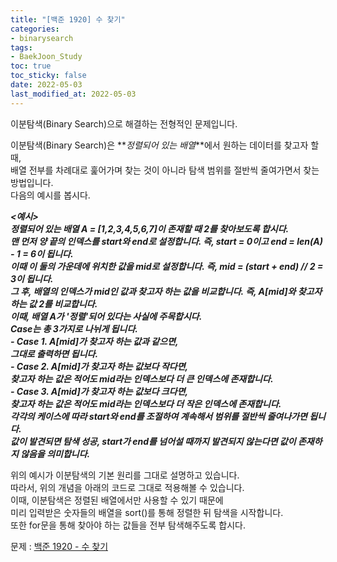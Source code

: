 ```yaml
---
title: "[백준 1920] 수 찾기"
categories: 
- binarysearch
tags:
- BaekJoon_Study
toc: true
toc_sticky: false
date: 2022-05-03
last_modified_at: 2022-05-03
---
```


이분탐색(Binary Search)으로 해결하는 전형적인 문제입니다.  

이분탐색(Binary Search)은 **_정렬되어 있는 배열_**에서 원하는 데이터를 찾고자 할 때,  
배열 전부를 차례대로 훑어가며 찾는 것이 아니라 탐색 범위를 절반씩 줄여가면서 찾는 방법입니다.  
다음의 예시를 봅시다.  

**_&lt;예시&gt;_**  
**_정렬되어 있는 배열 A = [1,2,3,4,5,6,7]이 존재할 때 2를 찾아보도록 합시다._**  
**_맨 먼저 양 끝의 인덱스를 start와 end로 설정합니다. 즉, start = 0이고 end = len(A) - 1 = 6이 됩니다._**  
**_이때 이 둘의 가운데에 위치한 값을 mid로 설정합니다. 즉, mid = (start + end) // 2 = 3이 됩니다._**  
**_그 후, 배열의 인덱스가 mid인 값과 찾고자 하는 값을 비교합니다. 즉, A[mid]와 찾고자 하는 값 2를 비교합니다._**  
**_이때, 배열 A가 '정렬'되어 있다는 사실에 주목합시다._**  
**_Case는 총 3가지로 나뉘게 됩니다._**  
**_- Case 1. A[mid]가 찾고자 하는 값과 같으면,_**  
**_그대로 출력하면 됩니다._**    
**_- Case 2. A[mid]가 찾고자 하는 값보다 작다면,_**  
**_찾고자 하는 값은 적어도 mid라는 인덱스보다 더 큰 인덱스에 존재합니다._**    
**_- Case 3. A[mid]가 찾고자 하는 값보다 크다면,_**  
**_찾고자 하는 값은 적어도 mid라는 인덱스보다 더 작은 인덱스에 존재합니다._**    
**_각각의 케이스에 따라 start와 end를 조절하여 계속해서 범위를 절반씩 줄여나가면 됩니다._**  
**_값이 발견되면 탐색 성공, start가 end를 넘어설 때까지 발견되지 않는다면 값이 존재하지 않음을 의미합니다._**  

위의 예시가 이분탐색의 기본 원리를 그대로 설명하고 있습니다.  
따라서, 위의 개념을 아래의 코드로 그대로 적용해볼 수 있습니다.  
이때, 이분탐색은 정렬된 배열에서만 사용할 수 있기 때문에  
미리 입력받은 숫자들의 배열을 sort()를 통해 정렬한 뒤 탐색을 시작합니다.  
또한 for문을 통해 찾아야 하는 값들을 전부 탐색해주도록 합시다.

문제 : [백준 1920 - 수 찾기](https://www.acmicpc.net/problem/1920)

<script src="https://gist.github.com/Ryumaker/ce37ed1a26e9d89811608587f77d0e9a.js"></script>


